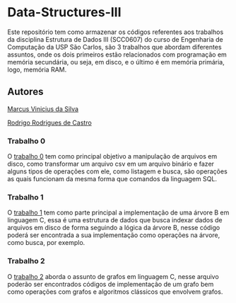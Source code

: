 # Data-Structures-III

Este repositório tem como armazenar os códigos referentes aos trabalhos da disciplina Estrutura de Dados III (SCC0607) do curso de Engenharia de Computação da USP São Carlos, são 3 trabalhos que abordam diferentes assuntos, onde os dois primeiros estão relacionados com programação em memória secundária, ou seja, em disco, e o último é em memória primária, logo, memória RAM.

## Autores

[Marcus Vinicius da Silva](https://www.linkedin.com/in/silvamarcuss)

[Rodrigo Rodrigues de Castro](https://www.linkedin.com/in/rodrigorcz)


### Trabalho 0

O [trabalho 0](https://github.com/MarcussSilva/Data-Structures-III/tree/main/Trabalho_T0) tem como principal objetivo a manipulação de arquivos em disco, como transformar um arquivo csv em um arquivo binário e fazer alguns tipos de operações com ele, como listagem e busca, são operações as quais funcionam da mesma forma que comandos da linguagem SQL.

### Trabalho 1

O [trabalho 1](https://github.com/MarcussSilva/Data-Structures-III/tree/main/Trabalho_T1) tem como parte principal a implementação de uma árvore B em linguagem C, essa é uma estrutura de dados que busca indexar dados de arquivos em disco de forma seguindo a lógica da árvore B, nesse código poderá ser encontrada a sua implementação como operações na árvore, como busca, por exemplo.

### Trabalho 2

O [trabalho 2](https://github.com/MarcussSilva/Data-Structures-III/tree/main/Trabalho_T2) aborda o assunto de grafos em linguagem C, nesse arquivo poderão ser encontrados códigos de implementação de um grafo bem como operações com grafos e algoritmos clássicos que envolvem grafos. 

